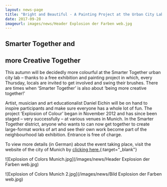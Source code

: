```yaml
---
layout: news-page
title: "Bright and Beautiful - A Painting Project at the Urban City Lab in Munich"
date: 2017-09-28
imageurl: images/news/Header Explosion der Farben web.jpg
---
```


<div class="multiline">
<h2><span class="ornament-news">Smarter Together and </span></h2>
<h2><span class="ornament-news">more Creative Together</span></h2>
</div>

This autumn will be decidedly more colourful at the Smarter Together urban city lab – thanks to a free exhibition and painting project in which, every Thursday, locals are invited to get involved and swing their brushes. There are times when ‘Smarter Together’ is also about ‘being more creative together!’

Artist, musician and art educationalist Daniel Eichin will be on hand to inspire participants and make sure everyone has a whole lot of fun. The project ‘Explosion of Colour’ began in November 2012 and has since been staged – very successfully – at various venues in Munich. In the Smarter Together district, anyone who wants to can now get together to create large-format works of art and see their own work become part of the neighbourhood lab exhibition. Entrance is free of charge.

To view more details (in German) about the event taking place, visit the website of the city of Munich by [clicking here.](https://www.muenchen.de/rathaus/Stadtverwaltung/Referat-fuer-Arbeit-und-Wirtschaft/Europa/Smart-Cities/Termine-im-Stadtteillabor/Explosion-der-Farben.html){:target="_blank"}

![Explosion of Colors Munich.jpg](/images/news/Header Explosion der Farben web.jpg)

![Explosion of Colors Munich 2.jpg](/images/news/Bild Explosion der Farben web.jpg)
